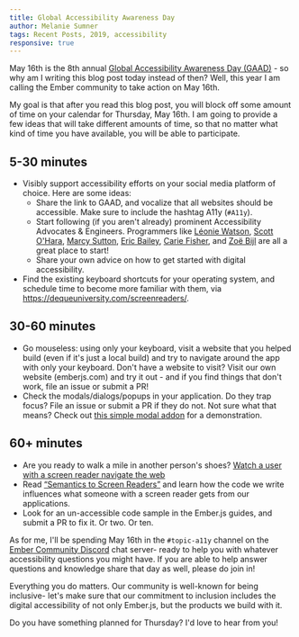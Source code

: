 ```yaml
---
title: Global Accessibility Awareness Day
author: Melanie Sumner
tags: Recent Posts, 2019, accessibility
responsive: true
---
```


May 16th is the 8th annual [Global Accessibility Awareness Day (GAAD)](https://globalaccessibilityawarenessday.org/) - so why am I writing this blog post today instead of then? Well, this year I am calling the Ember community to take action on May 16th. 

My goal is that after you read this blog post, you will block off some amount of time on your calendar for Thursday, May 16th. I am going to provide a few ideas that will take different amounts of time, so that no matter what kind of time you have available, you will be able to participate. 

## 5-30 minutes

- Visibly support accessibility efforts on your social media platform of choice. Here are some ideas: 
  - Share the link to GAAD, and vocalize that all websites should be accessible. Make sure to include the hashtag A11y (`#A11y`).
  - Start following (if you aren't already) prominent Accessibility Advocates & Engineers. Programmers like [Léonie Watson](https://twitter.com/LeonieWatson), [Scott O'Hara](https://twitter.com/scottohara), [Marcy Sutton](https://twitter.com/marcysutton), [Eric Bailey](https://twitter.com/ericwbailey), [Carie Fisher](https://twitter.com/cariefisher), and [Zoë Bijl](https://twitter.com/ZoeBijl) are all a great place to start!
  - Share your own advice on how to get started with digital accessibility. 
- Find the existing keyboard shortcuts for your operating system, and schedule time to become more familiar with them, via https://dequeuniversity.com/screenreaders/. 

## 30-60 minutes

- Go mouseless: using only your keyboard, visit a website that you helped build (even if it's just a local build) and try to navigate around the app with only your keyboard. Don't have a website to visit? Visit our own website (emberjs.com) and try it out - and if you find things that don't work, file an issue or submit a PR!
- Check the modals/dialogs/popups in your application. Do they trap focus? File an issue or submit a PR if they do not. Not sure what that means? Check out [this simple modal addon](https://github.com/melsumner/e-a11y-modal) for a demonstration. 

## 60+ minutes

- Are you ready to walk a mile in another person's shoes? [Watch a user with a screen reader navigate the web](https://www.smashingmagazine.com/2019/02/accessibility-webinar/)
- Read [“Semantics to Screen Readers”](https://alistapart.com/article/semantics-to-screen-readers) and learn how the code we write influences what someone with a screen reader gets from our applications. 
- Look for an un-accessible code sample in the Ember.js guides, and submit a PR to fix it. Or two. Or ten.

As for me, I'll be spending May 16th in the `#topic-a11y` channel on the [Ember Community Discord](https://discord.gg/emberjs) chat server- ready to help you with whatever accessibility questions you might have. If you are able to help answer questions and knowledge share that day as well, please do join in!

Everything you do matters. Our community is well-known for being inclusive- let's make sure that our commitment to inclusion includes the digital accessibility of not only Ember.js, but the products we build with it. 

Do you have something planned for Thursday? I'd love to hear from you!
